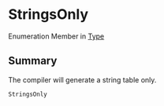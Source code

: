 # StringsOnly

Enumeration Member in [Type](yarn.compiler.compilationjob.type.md)

## Summary

The compiler will generate a string table only.

```csharp
StringsOnly
```
